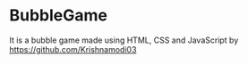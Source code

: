 # BubbleGame
It is a bubble game made using HTML, CSS and JavaScript by https://github.com/Krishnamodi03

